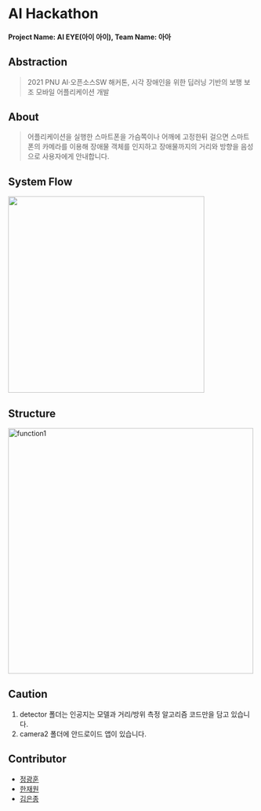 # AI Hackathon
#### Project Name: AI EYE(아이 아이), Team Name: 아아

 
## Abstraction
> 2021 PNU AI·오픈소스SW 해커톤, 시각 장애인을 위한 딥러닝 기반의 보행 보조 모바일 어플리케이션 개발

## About
> 어플리케이션을 실행한 스마트폰을 가슴쪽이나 어깨에 고정한뒤 걸으면 스마트폰의 카메라를 이용해 장애물 객체를 인지하고 장애물까지의 거리와 방향을 음성으로 사용자에게 안내합니다.  


## System Flow

<img src = "https://s3.us-west-2.amazonaws.com/secure.notion-static.com/9511e3b6-ab7e-4eab-9eef-1ca03894ded8/Untitled.png?X-Amz-Algorithm=AWS4-HMAC-SHA256&X-Amz-Credential=AKIAT73L2G45O3KS52Y5%2F20211006%2Fus-west-2%2Fs3%2Faws4_request&X-Amz-Date=20211006T131250Z&X-Amz-Expires=86400&X-Amz-Signature=6df784a09d2daf4d9aa6e3fae0b9c54b3c9e7c27e7254f16c999eef54ffda1fa&X-Amz-SignedHeaders=host&response-content-disposition=filename%20%3D%22Untitled.png%22" width = "400">

## Structure

<img width="500" alt="function1" src="https://s3.us-west-2.amazonaws.com/secure.notion-static.com/3149c3b6-6b0e-4869-8a80-363f0dd5fa60/Untitled.png?X-Amz-Algorithm=AWS4-HMAC-SHA256&X-Amz-Credential=AKIAT73L2G45O3KS52Y5%2F20211006%2Fus-west-2%2Fs3%2Faws4_request&X-Amz-Date=20211006T131015Z&X-Amz-Expires=86400&X-Amz-Signature=2fd9dbbb7e040e1ce8eb8da54d9f77fcfb52fe4c4b217e2d42344ec3505d7370&X-Amz-SignedHeaders=host&response-content-disposition=filename%20%3D%22Untitled.png%22">


## Caution
1) detector 폴더는 인공지는 모델과 거리/방위 측정 알고리즘 코드만을 담고 있습니다.
2) camera2 폴더에 안드로이드 앱이 있습니다. 

## Contributor
- [정광훈](https://github.com/siren16)
- [한재원](https://github.com/ellynhan)
- [김은종](https://github.com/Eunjong-King)
